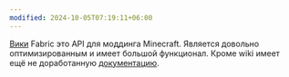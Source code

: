 ```yaml
---
modified: 2024-10-05T07:19:11+06:00
---
```

[Вики](https://fabricmc.net/wiki/tutorial:start)
Fabric это API для моддинга Minecraft. Является довольно оптимизированным и имеет большой функционал.
Кроме wiki имеет ещё не доработанную [документацию](https://docs.fabricmc.net/develop/).

